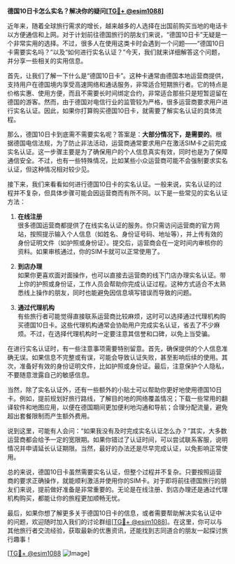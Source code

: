 **德国10日卡怎么实名？解决你的疑问[[TG💪+ @esim1088](https://t.me/s/esim1088)]**

近年来，随着全球旅行需求的增长，越来越多的人选择在出国前购买当地的电话卡以方便通信和上网。对于计划前往德国旅行的朋友们来说，“德国10日卡”无疑是一个非常实用的选择。不过，很多人在使用这类卡时会遇到一个问题——“德国10日卡需要实名吗？”以及“如何进行实名认证？”今天，我们就来详细解答这个问题，并分享一些相关的实用信息。

首先，让我们了解一下什么是“德国10日卡”。这种卡通常由德国本地运营商提供，支持用户在德国境内享受高速网络和通话服务，非常适合短期旅行者。它的特点是价格实惠、使用方便，而且不需要长时间绑定合约，非常适合那些只是短暂逗留在德国的游客。然而，由于德国对电信行业的监管较为严格，很多运营商要求用户进行实名认证。因此，如果你打算购买德国10日卡，就需要了解实名认证的具体流程。

那么，德国10日卡到底需不需要实名呢？答案是：**大部分情况下，是需要的**。根据德国电信法规，为了防止非法活动，运营商通常要求用户在激活SIM卡之前完成实名认证。这一步骤主要是为了确保用户的个人信息真实有效，同时也是为了保障通信安全。不过，也有一些特殊情况，比如某些小众运营商可能不会强制要求实名认证，但这种情况相对较少见。

接下来，我们来看看如何进行德国10日卡的实名认证。一般来说，实名认证的过程并不复杂，但具体步骤可能会因运营商而有所不同。以下是一些常见的实名认证方法：

1. **在线注册**  
   很多德国运营商都提供了在线实名认证的服务。你只需访问运营商的官方网站，按照提示输入个人信息（如姓名、身份证号码、地址等），并上传有效的身份证明文件（如护照或身份证）。提交后，运营商会在一定时间内审核你的资料。如果审核通过，你的SIM卡就可以正常使用了。

2. **到店办理**  
   如果你更喜欢面对面操作，也可以直接去运营商的线下门店办理实名认证。带上你的护照或身份证，工作人员会帮助你完成认证过程。这种方式适合不太熟悉线上操作的朋友，同时也能避免因信息填写错误而导致的问题。

3. **通过代理机构**  
   有些旅行者可能觉得直接联系运营商比较麻烦，这时可以选择通过代理机构购买德国10日卡。这些代理机构通常会协助用户完成实名认证，省去了不少麻烦。不过，在选择代理机构时一定要注意其信誉和口碑，以免上当受骗。

在进行实名认证时，有一些注意事项需要特别留意。首先，确保提供的个人信息准确无误。如果信息不完整或有误，可能会导致认证失败，甚至影响后续的使用。其次，准备好有效的身份证明文件，比如护照或身份证。最后，注意保护个人隐私，不要随意泄露自己的敏感信息。

当然，除了实名认证外，还有一些额外的小贴士可以帮助你更好地使用德国10日卡。例如，提前规划好旅行路线，了解目的地的网络覆盖情况；下载一些常用的翻译软件和地图应用，以便在德国期间更加便利地沟通和导航；合理分配流量，避免超出套餐限制而产生额外费用。

说到这里，可能有人会问：“如果我没有及时完成实名认证怎么办？”其实，大多数运营商都会给予一定的宽限期。如果你错过了认证时间，可以尝试联系客服，说明情况并申请延长认证期限。当然，最好的办法还是尽早完成认证，以免影响正常使用。

总的来说，德国10日卡虽然需要实名认证，但整个过程并不复杂。只要按照运营商的要求正确操作，就能顺利激活并使用你的SIM卡。对于即将前往德国旅行的朋友们来说，提前做好准备是非常重要的。无论是在线注册、到店办理还是通过代理机构购买，都能让你的旅程更加顺畅无忧。

最后，如果你想了解更多关于德国10日卡的信息，或者需要帮助解决实名认证中的问题，欢迎随时加入我们的讨论群组[[TG💪+ @esim1088](https://t.me/s/esim1088)]。在这里，你可以与其他旅行者交流经验，获取最新的优惠资讯，还能找到志同道合的朋友一起探讨旅行趣事！

[[TG💪+ @esim1088](https://t.me/s/esim1088) ![Image](https://i.postimg.cc/4NQfJmqS/Snipaste-2025-05-13-00-14-12.png)]